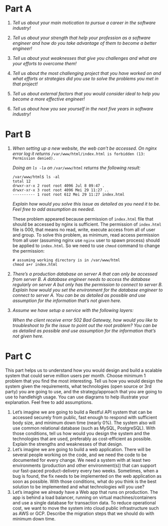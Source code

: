 # Part A
1. _Tell us about your main motication to pursue a career in the software industry!_
   


2. _Tell us about your strength that help your profession as a software engineer and how do you take advantage of them to become a better engineer!_
   


3. _Tell us about yout weaknesses that give you challenges and what are your efforts to overcome them!_



4. _Tell us about the most challenging project that you have worked on and what efforts or strategies did you use to solve the problems you met in that project!_



5. _Tell us about external factors that you would consider ideal to help you become a more effective engineer!_



6. _Tell us about how you see yourself in the next five years in software industry!_



# Part B
1. _When setting up a new website, the web can’t be accessed. On nginx error log it returns_
   `/var/www/html/index.html is forbidden (13: Permission denied).`
   
   _Doing an `ls -la` on `/var/www/html` returns the following result:_

   ```
   /var/www/html$ ls -al
   total 12
   drwxr-xr-x 2 root root 4096 Jul 8 09:47 .
   drwxr-xr-x 3 root root 4096 Mei 29 11:27 ..
   ---------- 1 root root 612 Mei 29 11:27 index.html
   ```

   _Explain how would you solve this issue as detailed as you need it to be. Feel free to add assumption as needed._

   These problem appeared because permission of `index.html` file that should be accessed by nginx is sufficient. The permission of `index.html` file is 000, that means no read, write, execute access from all of user and group. To solve this problem, as minimum, read access permission from all user (assuming nginx use `nginx` user to spawn process) should be applied to `index.html`. So we need to use `chmod` command to change the permission: 
   ```
   # assuming working directory is in /var/www/html
   chmod a+r index.html
   ```

2. _There’s a production database on server A that can only be accessed from server B. A database engineer needs to access the database regularly on server A but only has the permission to connect to server B. Explain how would you set the environment for the database engineer to connect to server A. You can be as detailed as possible and use assumption for the information that’s not given here._
   
3. _Assume we have setup a service with the following layers:_
   
   _When the client receive error 502 Bad Gateway, how would you like to troubleshoot to fix the issue to point out the root problem? You can be as detailed as possible and use assumption for the information that’s not given here._

# Part C
This part helps us to understand how you would design and build a scalable system that could serve million users per month. Choose minimum 1 problem that you find the most interesting. Tell us how you would design the system given the requirements, what technologies (open source or 3rd party) you are going to use, and the strategy/approach that you are going to use to handlehigh usage. You can use diagrams to help illustrate your explanation. Feel free to add assumptions.
1. Let’s imagine we are going to build a Restful API system that can be accessed securely from public, fast enough to respond with sufficient body size, and minimum down time (nearly 0%). The system also will use common relational database (such as MySQL, PostgreSQL). With those conditions, tell us how would you design the system and the technologies that are used, preferably as cost-efficient as possible. Explain the strengths and weaknesses of that design.
2. Let’s imagine we are going to build a web application. There will be several people working on the code, and we need the code to be documented for every change. We need a system with at least two environments (production and other environment(s)) that can support our fast-paced product-delivery every two weeks. Sometimes, when a bug is found, the fix needs to be implemented on the web application as soon as possible. With those conditions, what do you think is the best solution to be implemented and what technologies will you use?
3. Let’s imagine we already have a Web app that runs on production. The app is behind a load balancer, running on virtual machines/containers and use a single database for transaction data. To reduce operational cost, we want to move the system into cloud public infrastructure such as AWS or GCP. Describe the migration steps that we should do with minimum down time.